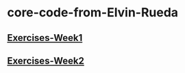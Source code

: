 
# core-code-from-Elvin-Rueda




## [Exercises-Week1](https://github.com/jepon26/core-code-from-Elvin-Rueda/blob/main/Week1.md)

## [Exercises-Week2](https://github.com/jepon26/core-code-from-Elvin-Rueda/blob/main/Week2.md)



